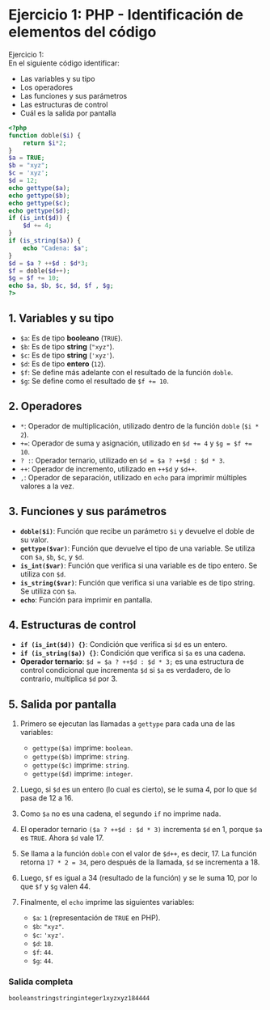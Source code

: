 # Ejercicio 1: PHP - Identificación de elementos del código

Ejercicio 1:  
En el siguiente código identificar:
- Las variables y su tipo
- Los operadores
- Las funciones y sus parámetros
- Las estructuras de control
- Cuál es la salida por pantalla

```php
<?php
function doble($i) {
    return $i*2;
}
$a = TRUE;
$b = "xyz";
$c = 'xyz';
$d = 12;
echo gettype($a);
echo gettype($b);
echo gettype($c);
echo gettype($d);
if (is_int($d)) {
    $d += 4;
}
if (is_string($a)) {
    echo "Cadena: $a";
}
$d = $a ? ++$d : $d*3;
$f = doble($d++);
$g = $f += 10;
echo $a, $b, $c, $d, $f , $g;
?>
```

## 1. Variables y su tipo
- `$a`: Es de tipo **booleano** (`TRUE`).
- `$b`: Es de tipo **string** (`"xyz"`).
- `$c`: Es de tipo **string** (`'xyz'`).
- `$d`: Es de tipo **entero** (`12`).
- `$f`: Se define más adelante con el resultado de la función `doble`.
- `$g`: Se define como el resultado de `$f += 10`.

## 2. Operadores
- `*`: Operador de multiplicación, utilizado dentro de la función `doble` (`$i * 2`).
- `+=`: Operador de suma y asignación, utilizado en `$d += 4` y `$g = $f += 10`.
- `? :`: Operador ternario, utilizado en `$d = $a ? ++$d : $d * 3`.
- `++`: Operador de incremento, utilizado en `++$d` y `$d++`.
- `,`: Operador de separación, utilizado en `echo` para imprimir múltiples valores a la vez.

## 3. Funciones y sus parámetros
- **`doble($i)`**: Función que recibe un parámetro `$i` y devuelve el doble de su valor.
- **`gettype($var)`**: Función que devuelve el tipo de una variable. Se utiliza con `$a`, `$b`, `$c`, y `$d`.
- **`is_int($var)`**: Función que verifica si una variable es de tipo entero. Se utiliza con `$d`.
- **`is_string($var)`**: Función que verifica si una variable es de tipo string. Se utiliza con `$a`.
- **`echo`**: Función para imprimir en pantalla.

## 4. Estructuras de control
- **`if (is_int($d)) {}`**: Condición que verifica si `$d` es un entero.
- **`if (is_string($a)) {}`**: Condición que verifica si `$a` es una cadena.
- **Operador ternario**: `$d = $a ? ++$d : $d * 3;` es una estructura de control condicional que incrementa `$d` si `$a` es verdadero, de lo contrario, multiplica `$d` por 3.

## 5. Salida por pantalla
1. Primero se ejecutan las llamadas a `gettype` para cada una de las variables:
   - `gettype($a)` imprime: `boolean`.
   - `gettype($b)` imprime: `string`.
   - `gettype($c)` imprime: `string`.
   - `gettype($d)` imprime: `integer`.
   
2. Luego, si `$d` es un entero (lo cual es cierto), se le suma 4, por lo que `$d` pasa de 12 a 16.

3. Como `$a` no es una cadena, el segundo `if` no imprime nada.

4. El operador ternario `($a ? ++$d : $d * 3)` incrementa `$d` en 1, porque `$a` es `TRUE`. Ahora `$d` vale 17.

5. Se llama a la función `doble` con el valor de `$d++`, es decir, 17. La función retorna `17 * 2 = 34`, pero después de la llamada, `$d` se incrementa a 18.

6. Luego, `$f` es igual a 34 (resultado de la función) y se le suma 10, por lo que `$f` y `$g` valen 44.

7. Finalmente, el `echo` imprime las siguientes variables:
   - `$a`: `1` (representación de `TRUE` en PHP).
   - `$b`: `"xyz"`.
   - `$c`: `'xyz'`.
   - `$d`: `18`.
   - `$f`: `44`.
   - `$g`: `44`.

### Salida completa
```bash
booleanstringstringinteger1xyzxyz184444
```